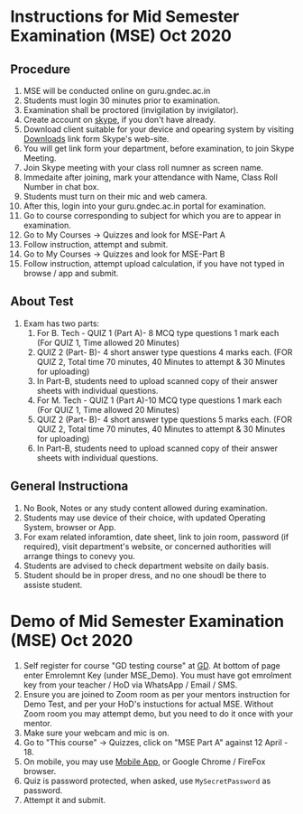 # Instructions for Mid Semester Examination (MSE) Oct 2020

## Procedure

1. MSE will be conducted online on guru.gndec.ac.in 
1. Students must login 30 minutes prior to examination.
1. Examination shall be proctored (invigilation by invigilator).
1. Create account on [skype](https://www.skype.com/en/), if you don't have already.
1. Download client suitable for your device and opearing system by visiting [Downloads](https://www.skype.com/en/get-skype/) link form Skype's web-site.
1. You will get link form your department, before examination, to join Skype Meeting.
1. Join Skype meeting with your class roll numner as screen name.
1. Immedaite after joining, mark your attendance with Name, Class Roll Number in chat box.
1. Students must turn on their mic and web camera.
1. After this, login into your guru.gndec.ac.in portal for examination.
1. Go to course corresponding to subject for which you are to appear in examination.
1. Go to My Courses -> Quizzes and look for MSE-Part A
1. Follow instruction, attempt and submit.
1. Go to My Courses -> Quizzes and look for MSE-Part B
1. Follow instruction, attempt upload calculation, if you have not typed in browse / app and submit.

## About Test
1. Exam has two parts:
    1. For B. Tech - QUIZ 1 (Part A)- 8 MCQ type questions 1 mark each (For QUIZ 1, Time allowed 20 Minutes)
    1. QUIZ 2 (Part- B)- 4 short answer type questions 4 marks each. (FOR QUIZ 2, Total time 70 minutes, 40 Minutes to attempt & 30 Minutes for uploading)
    1. In Part-B, students need to upload scanned copy of their answer sheets with individual questions.
    1. For M. Tech - QUIZ 1 (Part A)-10 MCQ type questions 1 mark each (For QUIZ 1, Time allowed 20 Minutes)
    1. QUIZ 2 (Part- B)- 4 short answer type questions 5 marks each. (FOR QUIZ 2, Total time 70 minutes, 40 Minutes to attempt & 30 Minutes for uploading)
    1. In Part-B, students need to upload scanned copy of their answer sheets with individual questions.

## General Instructiona

1. No Book, Notes or any study content allowed during examination.
1. Students may use device of their choice, with updated Operating System, browser or App.
1. For exam related inforamtion, date sheet, link to join room, password (if required), visit department's website, or concerned authorities will arrange things to conevy you. 
1. Students are advised to check department website on daily basis.
1. Student should be in proper dress, and no one shoudl be there to assiste student.

# Demo of Mid Semester Examination (MSE) Oct 2020

1. Self register for course "GD testing course" at [GD](https://guru.gndec.ac.in/enrol/index.php?id=866). At bottom of page enter Emrolemnt Key (under MSE_Demo). You must have got emrolment key from your teacher / HoD via WhatsApp / Email / SMS.
1. Ensure you are joined to Zoom room as per your mentors instruction for Demo Test, and per your HoD's instuctions for actual MSE.
Without Zoom room you may attempt demo, but you need to do it once with your mentor.
1. Make sure your webcam and mic is on.
1. Go to "This course" -> Quizzes, click on "MSE Part A" against 12 April - 18.
1. On mobile, you may use [Mobile App](https://moodle.com/app/#mobile-app), or Google Chrome / FireFox browser.
1. Quiz is password protected, when asked, use `MySecretPassword` as password.
1. Attempt it and submit.
